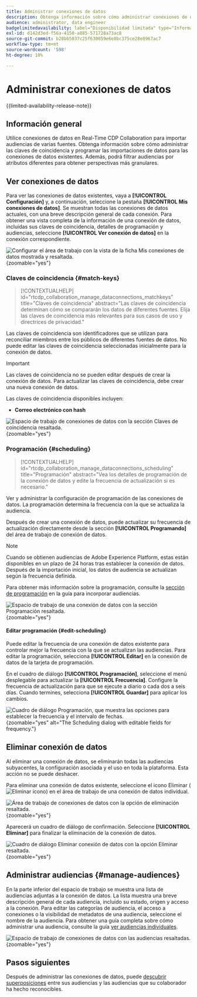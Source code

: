 ```yaml
---
title: Administrar conexiones de datos
description: Obtenga información sobre cómo administrar conexiones de datos, incluidas claves de coincidencia, programación, casos de uso y filtrado de audiencias en Real-Time CDP Collaboration
audience: administrator, data engineer
badgelimitedavailability: label="Disponibilidad limitada" type="Informative" url="https://helpx.adobe.com/legal/product-descriptions/real-time-customer-data-platform-collaboration.html newtab=true"
exl-id: d142d3ed-f56a-4150-a885-571728a73ac8
source-git-commit: b28bb5037c25f630059e6e8bc375ce28e0967ac7
workflow-type: tm+mt
source-wordcount: '598'
ht-degree: 10%

---
```


# Administrar conexiones de datos

{{limited-availability-release-note}}

## Información general

Utilice conexiones de datos en Real-Time CDP Collaboration para importar audiencias de varias fuentes. Obtenga información sobre cómo administrar las claves de coincidencia y programar las importaciones de datos para las conexiones de datos existentes. Además, podrá filtrar audiencias por atributos diferentes para obtener perspectivas más granulares.

## Ver conexiones de datos

Para ver las conexiones de datos existentes, vaya a **[!UICONTROL Configuración]** y, a continuación, seleccione la pestaña **[!UICONTROL Mis conexiones de datos]**. Se muestran todas las conexiones de datos actuales, con una breve descripción general de cada conexión. Para obtener una vista completa de la información de una conexión de datos, incluidas sus claves de coincidencia, detalles de programación y audiencias, seleccione **[!UICONTROL Ver conexión de datos]** en la conexión correspondiente.

![Configurar el área de trabajo con la vista de la ficha Mis conexiones de datos mostrada y resaltada.](/help/assets/setup/manage-data-connection/my-data-connections.png){zoomable="yes"}

### Claves de coincidencia {#match-keys}

>[!CONTEXTUALHELP]
>id="rtcdp_collaboration_manage_dataconnections_matchkeys"
>title="Claves de coincidencia"
>abstract="Las claves de coincidencia determinan cómo se compararán los datos de diferentes fuentes. Elija las claves de coincidencia más relevantes para sus casos de uso y directrices de privacidad."

Las claves de coincidencia son identificadores que se utilizan para reconciliar miembros entre los públicos de diferentes fuentes de datos. No puede editar las claves de coincidencia seleccionadas inicialmente para la conexión de datos.

>[!IMPORTANT]
> 
>Las claves de coincidencia no se pueden editar después de crear la conexión de datos. Para actualizar las claves de coincidencia, debe crear una nueva conexión de datos.

Las claves de coincidencia disponibles incluyen:

- **Correo electrónico con hash**

![Espacio de trabajo de conexiones de datos con la sección Claves de coincidencia resaltada.](/help/assets/setup/manage-data-connection/view-data-connection-match-keys.png){zoomable="yes"}

### Programación {#scheduling}

>[!CONTEXTUALHELP]
>id="rtcdp_collaboration_manage_dataconnections_scheduling"
>title="Programación"
>abstract="Vea los detalles de programación de la conexión de datos y edite la frecuencia de actualización si es necesario."

Ver y administrar la configuración de programación de las conexiones de datos. La programación determina la frecuencia con la que se actualiza la audiencia.

Después de crear una conexión de datos, puede actualizar su frecuencia de actualización directamente desde la sección **[!UICONTROL Programando]** del área de trabajo de conexión de datos.

>[!NOTE]
>
>Cuando se obtienen audiencias de Adobe Experience Platform, estas están disponibles en un plazo de 24 horas tras establecer la conexión de datos. Después de la importación inicial, los datos de audiencia se actualizan según la frecuencia definida.

Para obtener más información sobre la programación, consulte la [sección de programación](/help/guide/setup/onboard-audiences.md#schedule) en la guía para incorporar audiencias.

![Espacio de trabajo de una conexión de datos con la sección Programación resaltada.](/help/assets/setup/manage-data-connection/view-data-connection-scheduling.png){zoomable="yes"}

#### Editar programación {#edit-scheduling}

Puede editar la frecuencia de una conexión de datos existente para controlar mejor la frecuencia con la que se actualizan las audiencias. Para editar la programación, selecciona **[!UICONTROL Editar]** en la conexión de datos de la tarjeta de programación.

En el cuadro de diálogo **[!UICONTROL Programación]**, seleccione el menú desplegable para actualizar la **[!UICONTROL Frecuencia]**. Configure la frecuencia de actualización para que se ejecute a diario o cada dos a seis días. Cuando termines, selecciona **[!UICONTROL Guardar]** para aplicar los cambios.

![Cuadro de diálogo Programación, que muestra las opciones para establecer la frecuencia y el intervalo de fechas.](../../assets/setup/manage-data-connection/scheduling-dialog.png){zoomable="yes" alt="The Scheduling dialog with editable fields for frequency."}

## Eliminar conexión de datos

Al eliminar una conexión de datos, se eliminarán todas las audiencias subyacentes, la configuración asociada y el uso en toda la plataforma. Esta acción no se puede deshacer.

Para eliminar una conexión de datos existente, seleccione el icono Eliminar (![Eliminar icono](/help/assets/common/delete.svg)) en el área de trabajo de una conexión de datos individual.

![Área de trabajo de conexiones de datos con la opción de eliminación resaltada.](/help/assets/setup/manage-data-connection/delete-data-connection.png){zoomable="yes"}

Aparecerá un cuadro de diálogo de confirmación. Seleccione **[!UICONTROL Eliminar]** para finalizar la eliminación de la conexión de datos.

![Cuadro de diálogo Eliminar conexión de datos con la opción Eliminar resaltada.](/help/assets/setup/manage-data-connection/delete-data-connection-confirm.png){zoomable="yes"}

## Administrar audiencias {#manage-audiences}

En la parte inferior del espacio de trabajo se muestra una lista de audiencias adjuntas a la conexión de datos. La lista muestra una breve descripción general de cada audiencia, incluido su estado, origen y acceso a la conexión. Para editar las categorías de audiencia, el acceso a conexiones o la visibilidad de metadatos de una audiencia, seleccione el nombre de la audiencia. Para obtener una guía completa sobre cómo administrar una audiencia, consulte la guía [ver audiencias individuales](./onboard-audiences.md#view-individual-audiences).

![Espacio de trabajo de conexiones de datos con las audiencias resaltadas.](/help/assets/setup/manage-data-connection/view-data-connection-manage-audiences.png){zoomable="yes"}

## Pasos siguientes

Después de administrar las conexiones de datos, puede [descubrir superposiciones](/help/guide/collaborate/discover.md) entre sus audiencias y las audiencias que su colaborador ha hecho reconocibles.

